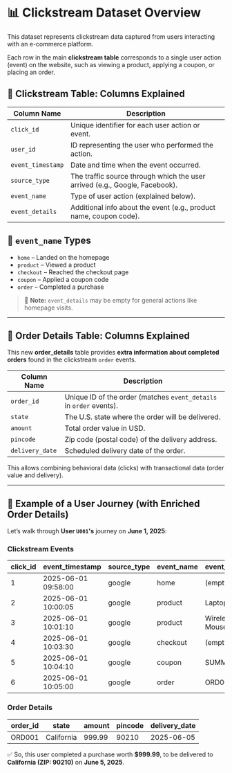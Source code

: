 
# 📊 Clickstream Dataset Overview

This dataset represents clickstream data captured from users interacting with an e-commerce platform.

Each row in the main **clickstream table** corresponds to a single user action (event) on the website, such as viewing a product, applying a coupon, or placing an order.

## 🧾 Clickstream Table: Columns Explained

| Column Name       | Description                                                                 |
|-------------------|-----------------------------------------------------------------------------|
| `click_id`        | Unique identifier for each user action or event.                           |
| `user_id`         | ID representing the user who performed the action.                         |
| `event_timestamp` | Date and time when the event occurred.                                     |
| `source_type`     | The traffic source through which the user arrived (e.g., Google, Facebook).|
| `event_name`      | Type of user action (explained below).                                     |
| `event_details`   | Additional info about the event (e.g., product name, coupon code).         |

## 🔹 `event_name` Types

- `home` – Landed on the homepage  
- `product` – Viewed a product  
- `checkout` – Reached the checkout page  
- `coupon` – Applied a coupon code  
- `order` – Completed a purchase  

> 📌 **Note:** `event_details` may be empty for general actions like homepage visits.

---

## 🧾 Order Details Table: Columns Explained

This new **order_details** table provides **extra information about completed orders** found in the clickstream `order` events.

| Column Name      | Description                                                      |
|------------------|------------------------------------------------------------------|
| `order_id`       | Unique ID of the order (matches `event_details` in `order` events). |
| `state`          | The U.S. state where the order will be delivered.               |
| `amount`         | Total order value in USD.                                       |
| `pincode`        | Zip code (postal code) of the delivery address.                 |
| `delivery_date`  | Scheduled delivery date of the order.                           |

This allows combining behavioral data (clicks) with transactional data (order value and delivery).

---

## 👣 Example of a User Journey (with Enriched Order Details)

Let’s walk through **User `U001`'s** journey on **June 1, 2025**:

### Clickstream Events

| click_id | event_timestamp       | source_type | event_name | event_details   |
|----------|------------------------|-------------|------------|-----------------|
| 1        | 2025-06-01 09:58:00    | google      | home       | (empty)         |
| 2        | 2025-06-01 10:00:05    | google      | product    | Laptop          |
| 3        | 2025-06-01 10:01:10    | google      | product    | Wireless Mouse  |
| 4        | 2025-06-01 10:03:30    | google      | checkout   | (empty)         |
| 5        | 2025-06-01 10:04:10    | google      | coupon     | SUMMER10        |
| 6        | 2025-06-01 10:05:00    | google      | order      | ORD001          |

### Order Details

| order_id | state      | amount | pincode | delivery_date |
|----------|------------|--------|---------|----------------|
| ORD001   | California | 999.99 | 90210   | 2025-06-05     |

✅ So, this user completed a purchase worth **$999.99**, to be delivered to **California (ZIP: 90210)** on **June 5, 2025**.
